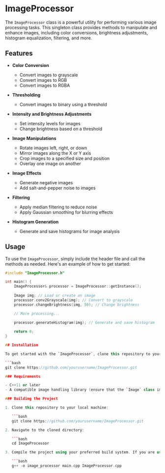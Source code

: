 # ImageProcessor

The `ImageProcessor` class is a powerful utility for performing various image processing tasks. This singleton class provides methods to manipulate and enhance images, including color conversions, brightness adjustments, histogram equalization, filtering, and more.

## Features

- **Color Conversion**
  - Convert images to grayscale
  - Convert images to RGB
  - Convert images to RGBA

- **Thresholding**
  - Convert images to binary using a threshold

- **Intensity and Brightness Adjustments**
  - Set intensity levels for images
  - Change brightness based on a threshold

- **Image Manipulations**
  - Rotate images left, right, or down
  - Mirror images along the X or Y axis
  - Crop images to a specified size and position
  - Overlay one image on another

- **Image Effects**
  - Generate negative images
  - Add salt-and-pepper noise to images

- **Filtering**
  - Apply median filtering to reduce noise
  - Apply Gaussian smoothing for blurring effects

- **Histogram Generation**
  - Generate and save histograms for image analysis

## Usage

To use the `ImageProcessor`, simply include the header file and call the methods as needed. Here's an example of how to get started:

```cpp
#include "ImageProcessor.h"

int main() {
    ImageProcessor& processor = ImageProcessor::getInstance();
    
    Image img; // Load or create an image
    processor.conv2Grayscale(img); // Convert to grayscale
    processor.changeBrightness(img, 50); // Change brightness

    // More processing...
    
    processor.generateHistogram(img); // Generate and save histogram

    return 0;
}

## Installation

To get started with the `ImageProcessor`, clone this repository to your local machine using the following command:

```bash
git clone https://github.com/yourusername/ImageProcessor.git

### Requirements

- C++11 or later
- A compatible image handling library (ensure that the `Image` class implementation supports the required image formats)

### Building the Project

1. Clone this repository to your local machine:

   ```bash
   git clone https://github.com/yourusername/ImageProcessor.git

2. Navigate to the cloned directory:

   ```bash
   cd ImageProcessor

3. Compile the project using your preferred build system. If you are using g++, you can compile with the following command:

   ```bash
   g++ -o image_processor main.cpp ImageProcessor.cpp

